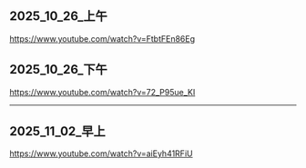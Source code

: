 ## 2025_10_26_上午

https://www.youtube.com/watch?v=FtbtFEn86Eg

## 2025_10_26_下午
https://www.youtube.com/watch?v=72_P95ue_KI

---

## 2025_11_02_早上
https://www.youtube.com/watch?v=aiEyh41RFiU
